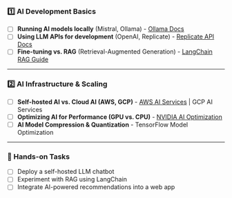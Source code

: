 ### **1️⃣ AI Development Basics**

- [ ] **Running AI models locally** (Mistral, Ollama) - [Ollama Docs](https://ollama.ai/)
- [ ] **Using LLM APIs for development** (OpenAI, Replicate) - [Replicate API Docs](https://replicate.com/docs)
- [ ] **Fine-tuning vs. RAG** (Retrieval-Augmented Generation) - [LangChain RAG Guide](https://python.langchain.com/docs/use_cases/question_answering/)

---

### **2️⃣ AI Infrastructure & Scaling**

- [ ] **Self-hosted AI vs. Cloud AI (AWS, GCP)** - [AWS AI Services](https://aws.amazon.com/machine-learning/) | GCP AI Services
- [ ] **Optimizing AI for Performance (GPU vs. CPU)** - [NVIDIA AI Optimization](https://developer.nvidia.com/machine-learning)
- [ ] **AI Model Compression & Quantization** - TensorFlow Model Optimization

---

### **🎯 Hands-on Tasks**

- [ ] Deploy a self-hosted LLM chatbot
- [ ] Experiment with RAG using LangChain
- [ ] Integrate AI-powered recommendations into a web app
